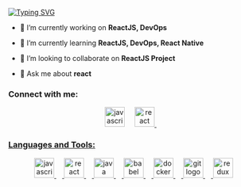 <a href="https://git.io/typing-svg"><img src="https://readme-typing-svg.demolab.com?font=Fira+Code&weight=600&size=22&pause=1000&center=true&vCenter=true&random=false&width=435&lines=I'm+Alok+Kavilkar+%F0%9F%91%8B+;Passionate+Web+Developer+%F0%9F%95%B8%EF%B8%8F;Exploring+System+Design+%F0%9F%9B%A0%EF%B8%8F+" alt="Typing SVG" /></a>

- 🔭 I’m currently working on **ReactJS, DevOps**

- 🌱 I’m currently learning **ReactJS, DevOps, React Native**

- 👯 I’m looking to collaborate on **ReactJS Project**

- 💬 Ask me about **react**

<h3 align="left">Connect with me:</h3>
<p align="left">
  <div align="center">
  <a href="https://www.leetcode.com/alokkavilkar" target="blank"><img src="https://raw.githubusercontent.com/rahuldkjain/github-profile-readme-generator/master/src/images/icons/Social/leet-code.svg" height="40" alt="javascript logo"  /></a>
  <img width="12" />
  <a href="https://auth.geeksforgeeks.org/user/alokkavi2yp0" target="blank"><img src="https://raw.githubusercontent.com/rahuldkjain/github-profile-readme-generator/master/src/images/icons/Social/geeks-for-geeks.svg" height="40" alt="react logo"  />
  <img width="12" />
</div>
</p>

<h3 align="left">Languages and Tools:</h3>
<div align="center">
  <img src="https://cdn.jsdelivr.net/gh/devicons/devicon/icons/javascript/javascript-original.svg" height="40" alt="javascript logo"  />
  <img width="12" />
  <img src="https://cdn.jsdelivr.net/gh/devicons/devicon/icons/react/react-original.svg" height="40" alt="react logo"  />
  <img width="12" />
  <img src="https://cdn.jsdelivr.net/gh/devicons/devicon/icons/java/java-original.svg" height="40" alt="java logo"  />
  <img width="12" />
  <img src="https://cdn.jsdelivr.net/gh/devicons/devicon/icons/babel/babel-original.svg" height="40" alt="babel logo"  />
  <img width="12" />
  <img src="https://cdn.jsdelivr.net/gh/devicons/devicon/icons/docker/docker-original.svg" height="40" alt="docker logo"  />
  <img width="12" />
  <img src="https://cdn.jsdelivr.net/gh/devicons/devicon/icons/git/git-original.svg" height="40" alt="git logo"  />
  <img width="12" />
  <img src="https://cdn.jsdelivr.net/gh/devicons/devicon/icons/redux/redux-original.svg" height="40" alt="redux logo"  />
</div>

###
